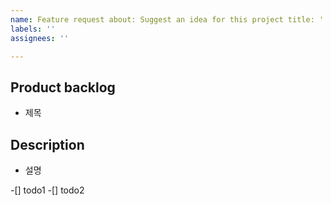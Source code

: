 ```yaml
---
name: Feature request about: Suggest an idea for this project title: ''
labels: ''
assignees: ''

---
```


## Product backlog

- 제목

## Description

- 설명

-[] todo1 -[] todo2
